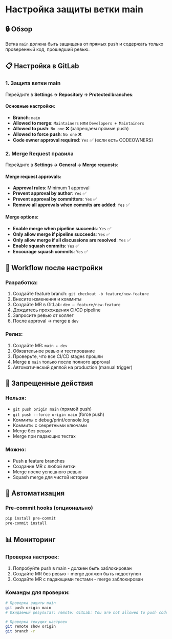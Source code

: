 # Настройка защиты ветки main

## 🔒 Обзор

Ветка `main` должна быть защищена от прямых push и содержать только проверенный код, прошедший ревью.

## 📋 Настройка в GitLab

### 1. Защита ветки main

Перейдите в **Settings → Repository → Protected branches**:

#### Основные настройки:
- **Branch**: `main`
- **Allowed to merge**: `Maintainers` или `Developers + Maintainers`
- **Allowed to push**: `No one` ❌ (запрещаем прямые push)
- **Allowed to force push**: `No one` ❌
- **Code owner approval required**: `Yes` ✅ (если есть CODEOWNERS)

### 2. Merge Request правила

Перейдите в **Settings → General → Merge requests**:

#### Merge request approvals:
- **Approval rules**: Minimum 1 approval
- **Prevent approval by author**: `Yes` ✅
- **Prevent approval by committers**: `Yes` ✅
- **Remove all approvals when commits are added**: `Yes` ✅

#### Merge options:
- **Enable merge when pipeline succeeds**: `Yes` ✅
- **Only allow merge if pipeline succeeds**: `Yes` ✅
- **Only allow merge if all discussions are resolved**: `Yes` ✅
- **Enable squash commits**: `Yes` ✅
- **Encourage squash commits**: `Yes` ✅

## 🔄 Workflow после настройки

### Разработка:
1. Создайте feature branch: `git checkout -b feature/new-feature`
2. Внесите изменения и коммиты
3. Создайте MR в GitLab: `dev ← feature/new-feature`
4. Дождитесь прохождения CI/CD pipeline
5. Запросите ревью от коллег
6. После approval → merge в `dev`

### Релиз:
1. Создайте MR: `main ← dev`
2. Обязательное ревью и тестирование
3. Проверьте, что все CI/CD stages прошли
4. Merge в `main` только после полного approval
5. Автоматический деплой на production (manual trigger)

## 🚫 Запрещенные действия

### Нельзя:
- `git push origin main` (прямой push)
- `git push --force origin main` (force push)
- Коммиты с debug/print/console.log
- Коммиты с секретными ключами
- Merge без ревью
- Merge при падающих тестах

### Можно:
- Push в feature branches
- Создание MR с любой ветки
- Merge после успешного ревью
- Squash merge для чистой истории

## 🔧 Автоматизация

### Pre-commit hooks (опционально)

```bash
pip install pre-commit
pre-commit install
```

## 📊 Мониторинг

### Проверка настроек:
1. Попробуйте push в main - должен быть заблокирован
2. Создайте MR без ревью - merge должен быть недоступен
3. Создайте MR с падающими тестами - merge заблокирован

### Команды для проверки:
```bash
# Проверка защиты main
git push origin main
# Ожидаемый результат: remote: GitLab: You are not allowed to push code to protected branches

# Проверка текущих настроек
git remote show origin
git branch -r
```
